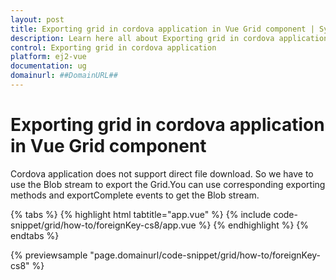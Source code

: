```yaml
---
layout: post
title: Exporting grid in cordova application in Vue Grid component | Syncfusion
description: Learn here all about Exporting grid in cordova application in Syncfusion Vue Grid component of Syncfusion Essential JS 2 and more.
control: Exporting grid in cordova application 
platform: ej2-vue
documentation: ug
domainurl: ##DomainURL##
---
```


# Exporting grid in cordova application in Vue Grid component

Cordova application does not support direct file download. So we have to use the Blob stream to export the Grid.You can use corresponding exporting methods and exportComplete events to get the Blob stream.

{% tabs %}
{% highlight html tabtitle="app.vue" %}
{% include code-snippet/grid/how-to/foreignKey-cs8/app.vue %}
{% endhighlight %}
{% endtabs %}
        
{% previewsample "page.domainurl/code-snippet/grid/how-to/foreignKey-cs8" %}
